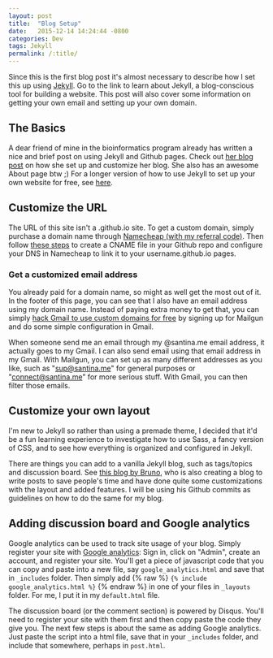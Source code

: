 ```yaml
---
layout: post
title:  "Blog Setup"
date:   2015-12-14 14:24:44 -0800
categories: Dev
tags: Jekyll
permalink: /:title/  
---
```


Since this is the first blog post it's almost necessary to describe how I set this up using [Jekyll][jekyll-docs]. Go to the link to learn about Jekyll, a blog-conscious tool for building a website. This post will also cover some information on getting your own email and setting up your own domain.
<!--more-->

## The Basics

A dear friend of mine in the bioinformatics program already has written a nice and brief post on using Jekyll and Github pages. Check out [her blog post][csiu-blog] on how she set up and customize her blog. She also has an awesome About page btw ;)  For a longer version of how to use Jekyll to set up your own website for free, see [here](http://www.smashingmagazine.com/2014/08/build-blog-jekyll-github-pages/).

## Customize the URL

The URL of this site isn't a .github.io site. To get a custom domain, simply purchase a domain name through [Namecheap (with my referral code)](https://www.namecheap.com/?aff=93243). Then follow [these steps](https://www.namecheap.com/support/knowledgebase/article.aspx/9645/2208/how-do-i-link-my-domain-to-github-pages) to create a CNAME file in your Github repo and configure your DNS in Namecheap to link it to your username.github.io pages.

### Get a customized email address

You already paid for a domain name, so might as well get the most out of it. In the footer of this page, you can see that I also have an email address using my domain name. Instead of paying extra money to get that, you can simply [hack Gmail to use custom domains for free](https://simplyian.com/2015/01/07/Hacking-GMail-to-use-custom-domains-for-free/) by signing up for Mailgun and do some simple configuration in Gmail.

When someone send me an email through my @santina.me email address, it actually goes to my Gmail. I can also send email using that email address in my Gmail. With Mailgun, you can set up as many different addresses as you like, such as "sup@santina.me" for general purposes or "connect@santina.me" for more serious stuff. With Gmail, you can then filter those emails.

## Customize your own layout

I'm new to Jekyll so rather than using a premade theme, I decided that it'd be a fun learning experience to investigate how to use Sass, a fancy version of CSS, and to see how everything is organized and configured in Jekyll.

There are things you can add to a vanilla Jekyll blog, such as tags/topics and discussion board. See [this blog by Bruno][bruno-blog], who is also creating a blog to write posts to save people's time and have done quite some customizations with the layout and added features. I will be using his Github commits as guidelines on how to do the same for my blog.

## Adding discussion board and Google analytics

Google analytics can be used to track site usage of your blog. Simply register your site with [Google analytics](http://joshualande.com/jekyll-github-pages-poole/): Sign in, click on "Admin", create an account, and register your site. You'll get a piece of javascript code that you can copy and paste into a new file, say `google_analytics.html` and save that in `_includes` folder. Then simply add {% raw %} `{% include google_analytics.html %}` {% endraw %}
in one of your files in `_layouts` folder. For me, I put it in my `default.html` file.

The discussion board (or the comment section) is powered by Disqus. You'll need to register your site with them first and then copy paste the code they give you. The next few steps is about the same as adding Google analytics. Just paste the script into a html file, save that in your `_includes` folder, and include that somewhere, perhaps in `post.html`.


[jekyll-docs]: http://jekyllrb.com/docs/home
[csiu-blog]: http://csiu.github.io/update/2015/09/13/blog-setup.html
[dean-blog]: http://deanattali.com/
[bruno-blog]: http://bgran.de/
